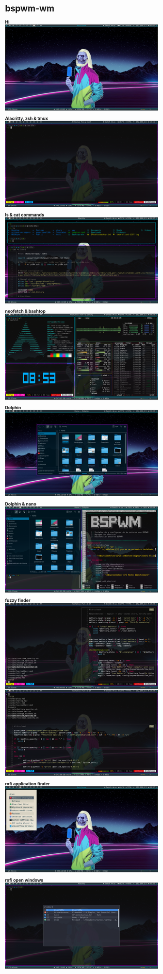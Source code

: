# bspwm-wm

**Hi**
![](screenshots/empty.png)

**Alacritty, zsh & tmux**
![](screenshots/alacritty_&_tmux.png)

**ls & cat commands**
![](screenshots/ls_&_cat.png)

**neofetch & bashtop**
![](screenshots/neofetch_&_bashtop.png)

**Dolphin**
![](screenshots/dolphin.png)

**Dolphin & nano**
![](screenshots/dolphin_&_nano.png)

**fuzzy finder**
![](screenshots/fzf_v.png)
![](screenshots/fzf_h.png)

**rofi application finder**
![](screenshots/rofi_application_finder.png)

**rofi open windows**
![](screenshots/rofi_open_windows.png)
